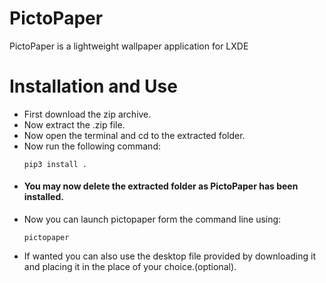 # PictoPaper
PictoPaper is a lightweight wallpaper application for LXDE 

# Installation and Use
- First download the zip archive.
- Now extract the .zip file.
- Now open the terminal and cd to the extracted folder.
- Now run the following command:
  ```
  pip3 install .
  ```
- #### You may now delete the extracted folder as PictoPaper has been installed.
- Now you can launch pictopaper form the command line using:
  ```
  pictopaper
  ```
- If wanted you can also use the desktop file provided by downloading it and placing it in the place of your choice.(optional).
